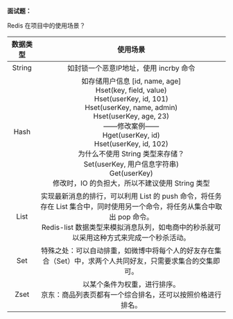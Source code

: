 **面试题：**

Redis 在项目中的使用场景？

| 数据类型 |                           使用场景                           |
| :------: | :----------------------------------------------------------: |
|  String  |            如封锁一个恶意IP地址，使用 incrby 命令            |
|   Hash   | 如存储用户信息 [id, name, age]<br />Hset(key, field, value)<br />Hset(userKey, id, 101)<br />Hset(userKey, name, admin)<br />Hset(userKey, age, 23)<br />——修改案例——<br />Hget(userKey, id)<br />Hset(userKey, id, 102)<br />为什么不使用 String 类型来存储？<br />Set(userKey, 用户信息字符串)<br />Get(userKey)<br />修改时，IO 的负担大，所以不建议使用 String 类型 |
|   List   | 实现最新消息的排行，可以利用 List 的 push 命令，将任务存在 List 集合中，同时使用另一个命令，将任务从集合中取出 pop 命令。<br />Redis-list 数据类型来模拟消息队列，如电商中的秒杀就可以采用这种方式来完成一个秒杀活动。 |
|   Set    | 特殊之处：可以自动排重，如微博中将每个人的好友存在集合（Set）中，求两个人共同好友，只需要求集合的交集即可。 |
|   Zset   | 以某个条件为权重，进行排序。<br />京东：商品列表页都有一个综合排名，还可以按照价格进行排名。 |

